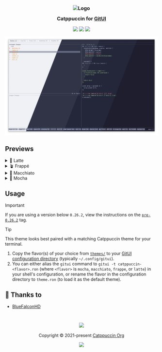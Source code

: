 <h3 align="center">
	<img src="https://raw.githubusercontent.com/catppuccin/catppuccin/main/assets/logos/exports/1544x1544_circle.png" width="100" alt="Logo"/><br/>
	<img src="https://raw.githubusercontent.com/catppuccin/catppuccin/main/assets/misc/transparent.png" height="30" width="0px"/>
	Catppuccin for <a href="https://github.com/extrawurst/gitui">GitUI</a>
	<img src="https://raw.githubusercontent.com/catppuccin/catppuccin/main/assets/misc/transparent.png" height="30" width="0px"/>
</h3>

<p align="center">
	<a href="https://github.com/catppuccin/gitui/stargazers"><img src="https://img.shields.io/github/stars/catppuccin/gitui?colorA=363a4f&colorB=b7bdf8&style=for-the-badge"></a>
	<a href="https://github.com/catppuccin/gitui/issues"><img src="https://img.shields.io/github/issues/catppuccin/gitui?colorA=363a4f&colorB=f5a97f&style=for-the-badge"></a>
	<a href="https://github.com/catppuccin/gitui/contributors"><img src="https://img.shields.io/github/contributors/catppuccin/gitui?colorA=363a4f&colorB=a6da95&style=for-the-badge"></a>
</p>

<p align="center">
	<img src="./assets/previews/preview.webp"/>
</p>

## Previews

<details>
<summary>🌻 Latte</summary>
<img src="./assets/previews/latte.webp"/>
</details>
<details>
<summary>🪴 Frappé</summary>
<img src="./assets/previews/frappe.webp"/>
</details>
<details>
<summary>🌺 Macchiato</summary>
<img src="./assets/previews/macchiato.webp"/>
</details>
<details>
<summary>🌿 Mocha</summary>
<img src="./assets/previews/mocha.webp"/>
</details>

## Usage

> [!IMPORTANT]
> If you are using a version below `0.26.2`, view the instructions on the
> [`pre-0.26.2`](https://github.com/catppuccin/gitui/tree/pre-0.26.2) tag.

> [!TIP]
> This theme looks best paired with a matching Catppuccin theme for your terminal.

1. Copy the flavor(s) of your choice from [`themes/`](./themes/) to your [GitUI configuration directory](https://github.com/extrawurst/gitui/blob/master/THEMES.md) (typically `~/.config/gitui`).
2. You can either alias the `gitui` command to `gitui -t catppuccin-<flavor>.ron` (where `<flavor>` is `mocha`, `macchiato`, `frappe`, or `latte`) in your shell's configuration, or rename the flavor in the configuration directory to `theme.ron` (to load it as the default theme).

## 💝 Thanks to

- [BlueFalconHD](https://github.com/bluefalconhd)

&nbsp;

<p align="center">
	<img src="https://raw.githubusercontent.com/catppuccin/catppuccin/main/assets/footers/gray0_ctp_on_line.svg?sanitize=true" />
</p>

<p align="center">
	Copyright &copy; 2021-present <a href="https://github.com/catppuccin" target="_blank">Catppuccin Org</a>
</p>

<p align="center">
	<a href="https://github.com/catppuccin/catppuccin/blob/main/LICENSE"><img src="https://img.shields.io/static/v1.svg?style=for-the-badge&label=License&message=MIT&logoColor=d9e0ee&colorA=363a4f&colorB=b7bdf8"/></a>
</p>
